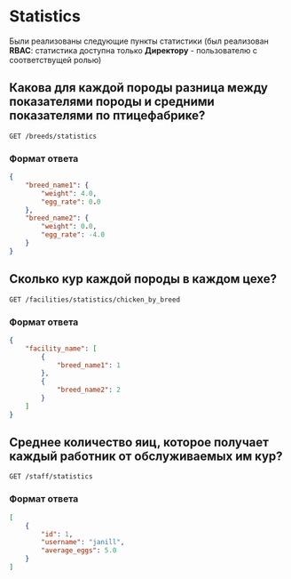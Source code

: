 # Statistics
Были реализованы следующие пункты статистики 
(был реализован **RBAC**: статистика доступна только **Директору** - пользователю с соответствущей ролью)

## Какова для каждой породы разница между показателями породы и средними показателями по птицефабрике?

`GET /breeds/statistics`
### Формат ответа
```json
{
    "breed_name1": {
        "weight": 4.0,
        "egg_rate": 0.0
    },
    "breed_name2": {
        "weight": 0.0,
        "egg_rate": -4.0
    }
}
```

## Сколько кур каждой породы в каждом цехе?

`GET /facilities/statistics/chicken_by_breed`

### Формат ответа
```json
{
    "facility_name": [
        {
            "breed_name1": 1
        },
        {
            "breed_name2": 2
        }
    ]
}
```

## Среднее количество яиц, которое получает каждый работник от обслуживаемых им кур?

`GET /staff/statistics`

### Формат ответа
```json
[
    {
        "id": 1,
        "username": "janill",
        "average_eggs": 5.0
    }
]
```